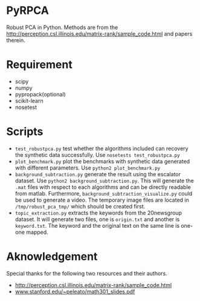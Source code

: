 PyRPCA
======

Robust PCA in Python. Methods are from the http://perception.csl.illinois.edu/matrix-rank/sample_code.html and papers therein.

Requirement
===========
 * scipy
 * numpy
 * pypropack(optional)
 * scikit-learn
 * nosetest

Scripts
=======
 * `test_robustpca.py` test whether the algorithms included can recovery the synthetic data successfully. Use `nosetests test_robustpca.py`
 * `plot_benchmark.py` plot the benchmarks with synthetic data generated with different parameters. Use `python2 plot_benchmark.py`
 * `background_subtraction.py` generate the result using the escalator dataset. Use `python2 background_subtraction.py`. This will generate the `.mat` files with respect to each algorithms and can be directly readable from matlab. Furthermore, `background_subtraction_visualize.py` could be used to generate a video. The temporary image files are located in `/tmp/robust_pca_tmp/` which should be created first.
 * `topic_extraction.py` extracts the keywords from the 20newsgroup dataset. It will generate two files, one is `origin.txt` and another is `keyword.txt`. The keyword and the original text on the same line is one-one mapped.

Aknowledgement
==============
Special thanks for the following two resources and their authors.
 * http://perception.csl.illinois.edu/matrix-rank/sample_code.html
 * www.stanford.edu/~peleato/math301_slides.pdf‎
